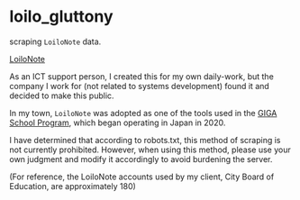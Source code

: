 # loilo_gluttony

scraping `LoiloNote` data.

[LoiloNote](https://n.loilo.tv/en/)

As an ICT support person, I created this for my own daily-work, but the company I work for (not related to systems development) found it and decided to make this public.

In my town, `LoiloNote` was adopted as one of the tools used in the [GIGA School Program](https://www.japantimes.co.jp/2021/03/22/special-supplements/japans-giga-school-program-equips-students-digital-society/), which began operating in Japan in 2020.

I have determined that according to robots.txt, this method of scraping is not currently prohibited. However, when using this method, please use your own judgment and modify it accordingly to avoid burdening the server.

(For reference, the LoiloNote accounts used by my client, City Board of Education, are approximately 180)